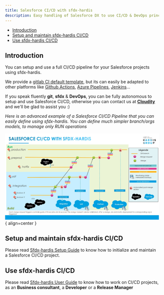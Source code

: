 ```yaml
---
title: Salesforce CI/CD with sfdx-hardis
description: Easy handling of Salesforce DX to use CI/CD & DevOps principles on your Salesforce projects
---
```

<!-- markdownlint-disable MD013 -->

- [Introduction](#introduction)
- [Setup and maintain sfdx-hardis CI/CD](#setup-and-maintain-sfdx-hardis-cicd)
- [Use sfdx-hardis CI/CD](#use-sfdx-hardis-cicd)

## Introduction

You can setup and use a full CI/CD pipeline for your Salesforce projects using sfdx-hardis.

We provide a [gitlab CI default template](https://github.com/hardisgroupcom/sfdx-hardis/blob/main/defaults/ci/.gitlab-ci.yml), but its can easily be adapted to other platforms like [Github Actions](https://github.com/features/actions), [Azure Pipelines](https://azure.microsoft.com/en-gb/products/devops/pipelines/), [Jenkins](https://www.jenkins.io/)...

If you speak fluently **git**, **sfdx** & **DevOps**, you can be fully autonomous to setup and use Salesforce CI/CD, otherwise you can contact us at [**Cloudity**](https://cloudity.com/) and we'll be glad to assist you :)

_Here is an advanced example of a Salesforce CI/CD Pipeline that you can easily define using sfdx-hardis._
_You can define much simpler branch/orgs models, to manage only RUN operations_

![](assets/images/ci-cd-schema-main.jpg){ align=center }

## Setup and maintain sfdx-hardis CI/CD

Please read [Sfdx-hardis Setup Guide](salesforce-ci-cd-setup-home.md) to know how to initialize and maintain a Salesforce CI/CD project.

## Use sfdx-hardis CI/CD

Please read [Sfdx-hardis User Guide](salesforce-ci-cd-use.md) to know how to work on CI/CD projects, as an **Business consultant**, a **Developer** or a **Release Manager**


